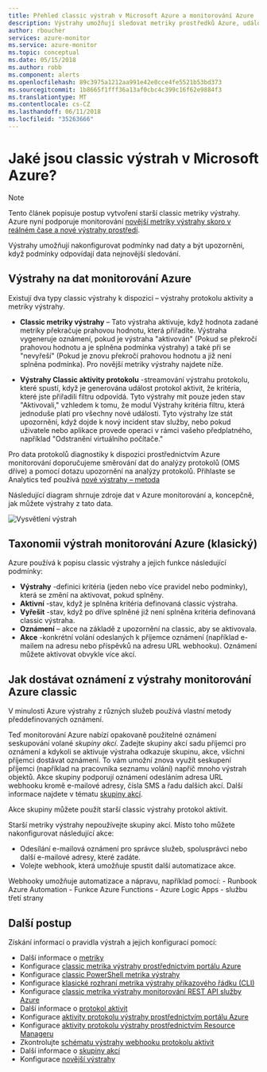 ```yaml
---
title: Přehled classic výstrah v Microsoft Azure a monitorování Azure
description: Výstrahy umožňují sledovat metriky prostředků Azure, události nebo protokoly a být upozorněni, když je splněna podmínka, které zadáte.
author: rboucher
services: azure-monitor
ms.service: azure-monitor
ms.topic: conceptual
ms.date: 05/15/2018
ms.author: robb
ms.component: alerts
ms.openlocfilehash: 89c3975a1212aa991e42e0cce4fe5521b53bd373
ms.sourcegitcommit: 1b8665f1fff36a13af0cbc4c399c16f62e9884f3
ms.translationtype: MT
ms.contentlocale: cs-CZ
ms.lasthandoff: 06/11/2018
ms.locfileid: "35263666"
---
```

# <a name="what-are-classic-alerts-in-microsoft-azure"></a>Jaké jsou classic výstrah v Microsoft Azure?

> [!NOTE]
> Tento článek popisuje postup vytvoření starší classic metriky výstrahy. Azure nyní podporuje monitorování [novější metriky výstrahy skoro v reálném čase a nové výstrahy prostředí](monitoring-overview-unified-alerts.md). 
>

Výstrahy umožňují nakonfigurovat podmínky nad daty a být upozorněni, když podmínky odpovídají data nejnovější sledování.


## <a name="alerts-on-azure-monitor-data"></a>Výstrahy na dat monitorování Azure
Existují dva typy classic výstrahy k dispozici – výstrahy protokolu aktivity a metriky výstrahy.

* **Classic metriky výstrahy** – Tato výstraha aktivuje, když hodnota zadané metriky překračuje prahovou hodnotu, která přiřadíte. Výstraha vygeneruje oznámení, pokud je výstraha "aktivován" (Pokud se překročí prahovou hodnotu a je splněna podmínka výstrahy) a také při se "nevyřeší" (Pokud je znovu překročí prahovou hodnotu a již není splněna podmínka). Pro novější metriky výstrahy najdete níže.

* **Výstrahy Classic aktivity protokolu** -streamování výstrahu protokolu, které spustí, když je generována událost protokol aktivit, že kritéria, které jste přiřadili filtru odpovídá. Tyto výstrahy mít pouze jeden stav "Aktivovali," vzhledem k tomu, že modul Výstrahy kritéria filtru, která jednoduše platí pro všechny nové události. Tyto výstrahy lze stát upozornění, když dojde k nový incident stav služby, nebo pokud uživatele nebo aplikace provede operaci v rámci vašeho předplatného, například "Odstranění virtuálního počítače."

Pro data protokolů diagnostiky k dispozici prostřednictvím Azure monitorování doporučujeme směrování dat do analýzy protokolů (OMS dříve) a pomocí dotazu upozornění na analýzy protokolů. Přihlaste se Analytics teď používá [nové výstrahy – metoda](monitoring-overview-unified-alerts.md) 

Následující diagram shrnuje zdroje dat v Azure monitorování a, koncepčně, jak můžete výstrahy z tato data.

![Vysvětlení výstrah](./media/monitoring-overview-alerts/Alerts_Overview_Resource_v4.png)

## <a name="taxonomy-of-azure-monitor-alerts-classic"></a>Taxonomii výstrah monitorování Azure (klasický)
Azure používá k popisu classic výstrahy a jejich funkce následující podmínky:
* **Výstrahy** -definici kritéria (jeden nebo více pravidel nebo podmínky), která se změní na aktivovat, pokud splněny.
* **Aktivní** -stav, když je splněna kritéria definovaná classic výstraha.
* **Vyřešit** -stav, když po dříve splněné již není splněna kritéria definovaná classic výstraha.
* **Oznámení** – akce na základě z upozornění na classic, aby se aktivovala.
* **Akce** -konkrétní volání odeslaných k příjemce oznámení (například e-mailem na adresu nebo příspěvků na adresu URL webhooku). Oznámení můžete aktivovat obvykle více akcí.

## <a name="how-do-i-receive-a-notification-from-an-azure-monitor-classic-alert"></a>Jak dostávat oznámení z výstrahy monitorování Azure classic
V minulosti Azure výstrahy z různých služeb používá vlastní metody předdefinovaných oznámení. 

Teď monitorování Azure nabízí opakovaně použitelné oznámení seskupování volané *skupiny akcí*. Zadejte skupiny akcí sadu příjemci pro oznámení a kdykoli se aktivuje výstraha odkazuje skupinu, akce, všichni příjemci dostávat oznámení. To vám umožní znova využít seskupení příjemci (například na pracovníka seznamu volání) napříč mnoho výstrah objektů. Akce skupiny podporují oznámení odesláním adresa URL webhooku kromě e-mailové adresy, čísla SMS a řadu dalších akcí.  Další informace najdete v tématu [skupiny akcí](monitoring-action-groups.md). 

Akce skupiny můžete použít starší classic výstrahy protokol aktivit.

Starší metriky výstrahy nepoužívejte skupiny akcí. Místo toho můžete nakonfigurovat následující akce: 
* Odesílání e-mailová oznámení pro správce služeb, spolusprávci nebo další e-mailové adresy, které zadáte.
* Volejte webhook, která umožňuje spustit další automatizace akce.

Webhooky umožňuje automatizace a nápravu, například pomocí:
    - Runbook Azure Automation
    - Funkce Azure Functions
    - Azure Logic Apps
    - službu třetí strany

## <a name="next-steps"></a>Další postup
Získání informací o pravidla výstrah a jejich konfigurací pomocí:

* Další informace o [metriky](monitoring-overview-metrics.md)
* Konfigurace [classic metrika výstrahy prostřednictvím portálu Azure](insights-alerts-portal.md)
* Konfigurace [classic PowerShell metrika výstrahy](insights-alerts-powershell.md)
* Konfigurace [klasické rozhraní metrika výstrahy příkazového řádku (CLI)](insights-alerts-command-line-interface.md)
* Konfigurace [classic metrika výstrahy monitorování REST API služby Azure](https://msdn.microsoft.com/library/azure/dn931945.aspx)
* Další informace o [protokol aktivit](monitoring-overview-activity-logs.md)
* Konfigurace [aktivity protokolu výstrahy prostřednictvím portálu Azure](monitoring-activity-log-alerts.md)
* Konfigurace [aktivity protokolu výstrahy prostřednictvím Resource Manageru](monitoring-create-activity-log-alerts-with-resource-manager-template.md)
* Zkontrolujte [schématu výstrahy webhooku protokolu aktivit](monitoring-activity-log-alerts-webhook.md)
* Další informace o [skupiny akcí](monitoring-action-groups.md)
* Konfigurace [novější výstrahy](monitor-alerts-unified-usage.md)

